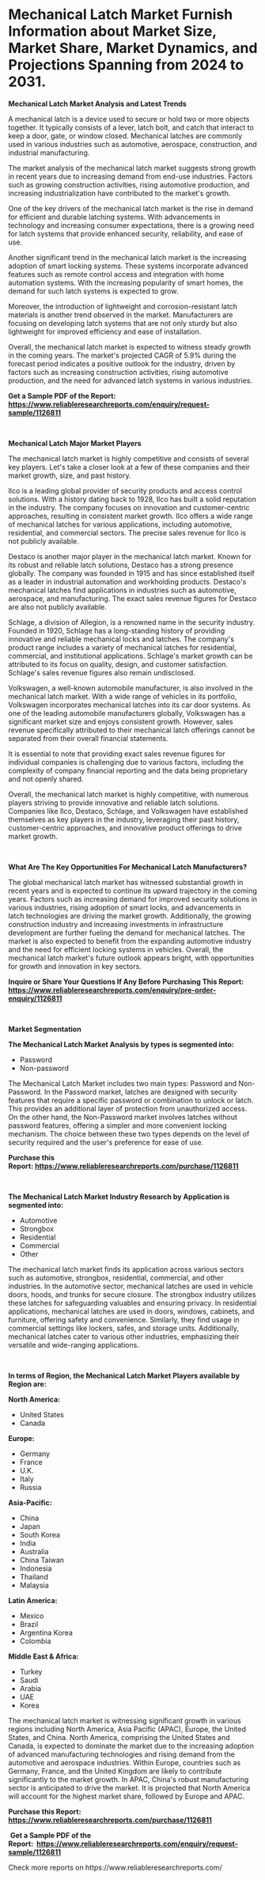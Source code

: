 <p><h1>Mechanical Latch Market Furnish Information about Market Size, Market Share, Market Dynamics, and Projections Spanning from 2024 to 2031.</h1></p><p><strong>Mechanical Latch Market Analysis and Latest Trends</strong></p>
<p><p>A mechanical latch is a device used to secure or hold two or more objects together. It typically consists of a lever, latch bolt, and catch that interact to keep a door, gate, or window closed. Mechanical latches are commonly used in various industries such as automotive, aerospace, construction, and industrial manufacturing.</p><p>The market analysis of the mechanical latch market suggests strong growth in recent years due to increasing demand from end-use industries. Factors such as growing construction activities, rising automotive production, and increasing industrialization have contributed to the market's growth.</p><p>One of the key drivers of the mechanical latch market is the rise in demand for efficient and durable latching systems. With advancements in technology and increasing consumer expectations, there is a growing need for latch systems that provide enhanced security, reliability, and ease of use.</p><p>Another significant trend in the mechanical latch market is the increasing adoption of smart locking systems. These systems incorporate advanced features such as remote control access and integration with home automation systems. With the increasing popularity of smart homes, the demand for such latch systems is expected to grow.</p><p>Moreover, the introduction of lightweight and corrosion-resistant latch materials is another trend observed in the market. Manufacturers are focusing on developing latch systems that are not only sturdy but also lightweight for improved efficiency and ease of installation.</p><p>Overall, the mechanical latch market is expected to witness steady growth in the coming years. The market's projected CAGR of 5.9% during the forecast period indicates a positive outlook for the industry, driven by factors such as increasing construction activities, rising automotive production, and the need for advanced latch systems in various industries.</p></p>
<p><strong>Get a Sample PDF of the Report:&nbsp; <a href="https://www.reliableresearchreports.com/enquiry/request-sample/1126811">https://www.reliableresearchreports.com/enquiry/request-sample/1126811</a></strong></p>
<p>&nbsp;</p>
<p><strong>Mechanical Latch Major Market Players</strong></p>
<p><p>The mechanical latch market is highly competitive and consists of several key players. Let's take a closer look at a few of these companies and their market growth, size, and past history.</p><p>Ilco is a leading global provider of security products and access control solutions. With a history dating back to 1928, Ilco has built a solid reputation in the industry. The company focuses on innovation and customer-centric approaches, resulting in consistent market growth. Ilco offers a wide range of mechanical latches for various applications, including automotive, residential, and commercial sectors. The precise sales revenue for Ilco is not publicly available.</p><p>Destaco is another major player in the mechanical latch market. Known for its robust and reliable latch solutions, Destaco has a strong presence globally. The company was founded in 1915 and has since established itself as a leader in industrial automation and workholding products. Destaco's mechanical latches find applications in industries such as automotive, aerospace, and manufacturing. The exact sales revenue figures for Destaco are also not publicly available.</p><p>Schlage, a division of Allegion, is a renowned name in the security industry. Founded in 1920, Schlage has a long-standing history of providing innovative and reliable mechanical locks and latches. The company's product range includes a variety of mechanical latches for residential, commercial, and institutional applications. Schlage's market growth can be attributed to its focus on quality, design, and customer satisfaction. Schlage's sales revenue figures also remain undisclosed.</p><p>Volkswagen, a well-known automobile manufacturer, is also involved in the mechanical latch market. With a wide range of vehicles in its portfolio, Volkswagen incorporates mechanical latches into its car door systems. As one of the leading automobile manufacturers globally, Volkswagen has a significant market size and enjoys consistent growth. However, sales revenue specifically attributed to their mechanical latch offerings cannot be separated from their overall financial statements.</p><p>It is essential to note that providing exact sales revenue figures for individual companies is challenging due to various factors, including the complexity of company financial reporting and the data being proprietary and not openly shared.</p><p>Overall, the mechanical latch market is highly competitive, with numerous players striving to provide innovative and reliable latch solutions. Companies like Ilco, Destaco, Schlage, and Volkswagen have established themselves as key players in the industry, leveraging their past history, customer-centric approaches, and innovative product offerings to drive market growth.</p></p>
<p>&nbsp;</p>
<p><strong>What Are The Key Opportunities For Mechanical Latch Manufacturers?</strong></p>
<p><p>The global mechanical latch market has witnessed substantial growth in recent years and is expected to continue its upward trajectory in the coming years. Factors such as increasing demand for improved security solutions in various industries, rising adoption of smart locks, and advancements in latch technologies are driving the market growth. Additionally, the growing construction industry and increasing investments in infrastructure development are further fueling the demand for mechanical latches. The market is also expected to benefit from the expanding automotive industry and the need for efficient locking systems in vehicles. Overall, the mechanical latch market's future outlook appears bright, with opportunities for growth and innovation in key sectors.</p></p>
<p><strong>Inquire or Share Your Questions If Any Before Purchasing This Report: <a href="https://www.reliableresearchreports.com/enquiry/pre-order-enquiry/1126811">https://www.reliableresearchreports.com/enquiry/pre-order-enquiry/1126811</a></strong></p>
<p>&nbsp;</p>
<p><strong>Market Segmentation</strong></p>
<p><strong>The Mechanical Latch Market Analysis by types is segmented into:</strong></p>
<p><ul><li>Password</li><li>Non-password</li></ul></p>
<p><p>The Mechanical Latch Market includes two main types: Password and Non-Password. In the Password market, latches are designed with security features that require a specific password or combination to unlock or latch. This provides an additional layer of protection from unauthorized access. On the other hand, the Non-Password market involves latches without password features, offering a simpler and more convenient locking mechanism. The choice between these two types depends on the level of security required and the user's preference for ease of use.</p></p>
<p><strong>Purchase this Report:&nbsp;<a href="https://www.reliableresearchreports.com/purchase/1126811">https://www.reliableresearchreports.com/purchase/1126811</a></strong></p>
<p>&nbsp;</p>
<p><strong>The Mechanical Latch Market Industry Research by Application is segmented into:</strong></p>
<p><ul><li>Automotive</li><li>Strongbox</li><li>Residential</li><li>Commercial</li><li>Other</li></ul></p>
<p><p>The mechanical latch market finds its application across various sectors such as automotive, strongbox, residential, commercial, and other industries. In the automotive sector, mechanical latches are used in vehicle doors, hoods, and trunks for secure closure. The strongbox industry utilizes these latches for safeguarding valuables and ensuring privacy. In residential applications, mechanical latches are used in doors, windows, cabinets, and furniture, offering safety and convenience. Similarly, they find usage in commercial settings like lockers, safes, and storage units. Additionally, mechanical latches cater to various other industries, emphasizing their versatile and wide-ranging applications.</p></p>
<p>&nbsp;</p>
<p><strong>In terms of Region, the Mechanical Latch Market Players available by Region are:</strong></p>
<p>
    <p> <strong> North America: </strong>
        <ul>
            <li>United States</li>
            <li>Canada</li>
        </ul>
        </p> 
    <p> <strong> Europe: </strong>
        <ul>
            <li>Germany</li>
            <li>France</li>
            <li>U.K.</li>
            <li>Italy</li>
            <li>Russia</li>
        </ul>
        </p> 
    <p> <strong> Asia-Pacific: </strong>
        <ul>
            <li>China</li>
            <li>Japan</li>
            <li>South Korea</li>
            <li>India</li>
            <li>Australia</li>
            <li>China Taiwan</li>
            <li>Indonesia</li>
            <li>Thailand</li>
            <li>Malaysia</li>
        </ul>
        </p> 
    <p> <strong> Latin America: </strong>
        <ul>
            <li>Mexico</li>
            <li>Brazil</li>
            <li>Argentina Korea</li>
            <li>Colombia</li>
        </ul>
        </p> 
    <p> <strong> Middle East & Africa: </strong>
        <ul>
            <li>Turkey</li>
            <li>Saudi</li>
            <li>Arabia</li>
            <li>UAE</li>
            <li>Korea</li>
        </ul>
    </p>
    </p>
<p><p>The mechanical latch market is witnessing significant growth in various regions including North America, Asia Pacific (APAC), Europe, the United States, and China. North America, comprising the United States and Canada, is expected to dominate the market due to the increasing adoption of advanced manufacturing technologies and rising demand from the automotive and aerospace industries. Within Europe, countries such as Germany, France, and the United Kingdom are likely to contribute significantly to the market growth. In APAC, China's robust manufacturing sector is anticipated to drive the market. It is projected that North America will account for the highest market share, followed by Europe and APAC.</p></p>
<p><strong>Purchase this Report: <a href="https://www.reliableresearchreports.com/purchase/1126811">https://www.reliableresearchreports.com/purchase/1126811</a></strong></p>
<p>&nbsp;<strong>Get a Sample PDF of the Report:&nbsp;&nbsp;<a href="https://www.reliableresearchreports.com/enquiry/request-sample/1126811">https://www.reliableresearchreports.com/enquiry/request-sample/1126811</a></strong></p>
<p><strong></strong></p>
<p>Check more reports on https://www.reliableresearchreports.com/</p>